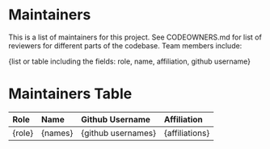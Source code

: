 # Maintainers
<!-- TODO Who are the points of contact in your project who are responsible/accountable for the project? This can often be an engineering or design manager or leader, who may or may not be the primary maintainers of the project.-->
This is a list of maintainers for this project. See CODEOWNERS.md for list of reviewers for different parts of the codebase. Team members include:

{list or table including the fields: role, name, affiliation, github username}

# Maintainers Table
<!-- TODO What groups/domains are maintainers a part of? Does your project have domains/areas that are maintained by specific people? List @USERNAMES directly, or any @ALIASES for groups/teams.-->

|Role |Name |Github Username |Affiliation|
|:-----|:-----|:-----|:-----|
| {role} | {names} | {github usernames} | {affiliations}|
